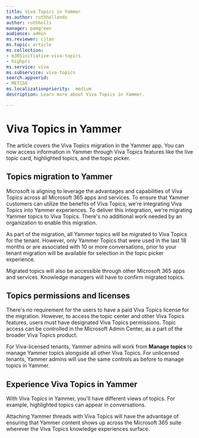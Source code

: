 ```yaml
---
title: Viva Topics in Yammer
ms.author: ruthhollands
author: ruthholls
manager: pamgreen
audience: admin
ms.reviewer: cjtan
ms.topic: article
ms.collection: 
- m365initiative-viva-topics
- highpri
ms.service: viva 
ms.subservice: viva-topics 
search.appverid:
- MET150   
ms.localizationpriority:  medium
description: Learn more about Viva Topics in Yammer.

---
```


# Viva Topics in Yammer

The article covers the Viva Topics migration in the Yammer app. You can now access information in Yammer through Viva Topics features like the live topic card, highlighted topics, and the topic picker. 

## Topics migration to Yammer
Microsoft is aligning to leverage the advantages and capabilities of Viva Topics across all Microsoft 365 apps and services. To ensure that Yammer customers can utilize the benefits of Viva Topics, we're integrating Viva Topics into Yammer experiences. To deliver this integration, we're migrating Yammer topics to Viva Topics. There's no additional work needed by an organization to enable this migration. 

As part of the migration, all Yammer topics will be migrated to Viva Topics for the tenant. However, only Yammer Topics that were used in the last 18 months or are associated with 10 or more conversations, prior to your tenant migration will be available for selection in the topic picker experience.  

Migrated topics will also be accessible through other Microsoft 365 apps and services. Knowledge managers will have to confirm migrated topics.

## Topics permissions and licenses
There's no requirement for the users to have a paid Viva Topics license for the migration. However, to access the topic center and other Viva Topics features, users must have designated Viva Topics permissions. Topic access can be controlled in the Microsoft Admin Center, as a part of the broader Viva Topics product. 

For Viva-licensed tenants, Yammer admins will work from **Manage topics** to manage Yammer topics alongside all other Viva Topics. For unlicensed tenants, Yammer admins will use the same controls as before to manage topics in Yammer. 

## Experience Viva Topics in Yammer
With Viva Topics in Yammer, you'll have different views of topics. For example, highlighted topics can appear in conversations.

Attaching Yammer threads with Viva Topics will have the advantage of ensuring that Yammer content shows up across the Microsoft 365 suite wherever the Viva Topics knowledge experiences surface. 
